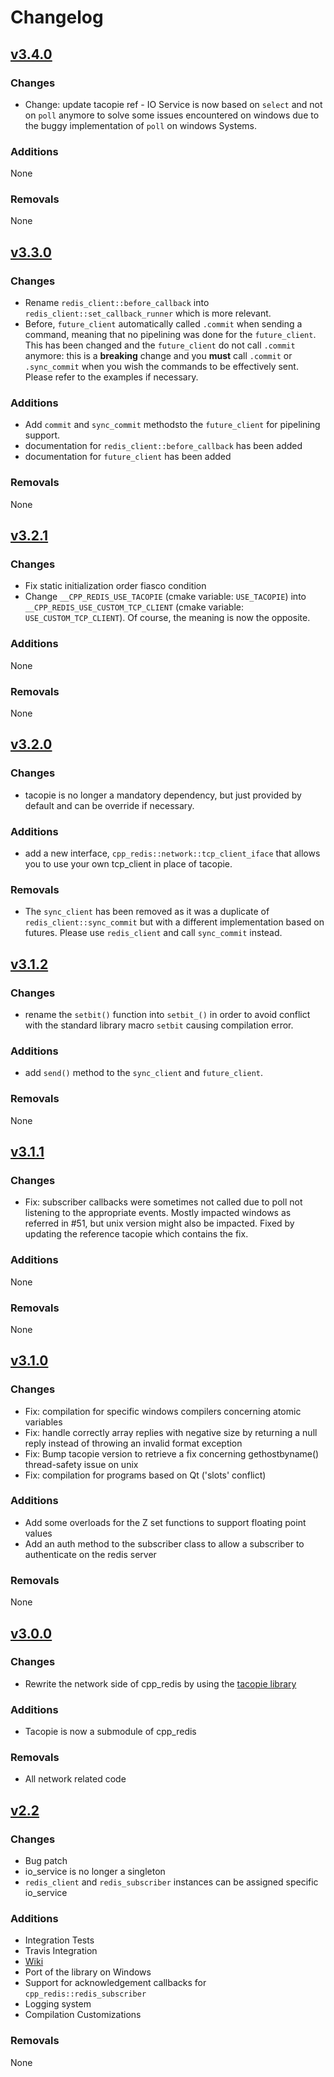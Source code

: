 # Changelog

## [v3.4.0](https://github.com/Cylix/cpp_redis/releases/tag/3.4.0)
### Changes
* Change: update tacopie ref - IO Service is now based on `select` and not on `poll` anymore to solve some issues encountered on windows due to the buggy implementation of `poll` on windows Systems.

### Additions
None

### Removals
None

## [v3.3.0](https://github.com/Cylix/cpp_redis/releases/tag/3.3.0)
### Changes
* Rename `redis_client::before_callback` into `redis_client::set_callback_runner` which is more relevant.
* Before, `future_client` automatically called `.commit` when sending a command, meaning that no pipelining was done for the `future_client`. This has been changed and the `future_client` do not call `.commit` anymore: this is a **breaking** change and you **must** call `.commit` or `.sync_commit` when you wish the commands to be effectively sent. Please refer to the examples if necessary.

### Additions
* Add `commit` and `sync_commit` methodsto the `future_client` for pipelining support.
* documentation for `redis_client::before_callback` has been added
* documentation for `future_client` has been added

### Removals
None

## [v3.2.1](https://github.com/Cylix/cpp_redis/releases/tag/3.2.1)
### Changes
* Fix static initialization order fiasco condition
* Change `__CPP_REDIS_USE_TACOPIE` (cmake variable: `USE_TACOPIE`) into `__CPP_REDIS_USE_CUSTOM_TCP_CLIENT` (cmake variable: `USE_CUSTOM_TCP_CLIENT`). Of course, the meaning is now the opposite.

### Additions
None

### Removals
None

## [v3.2.0](https://github.com/Cylix/cpp_redis/releases/tag/3.2.0)
### Changes
* tacopie is no longer a mandatory dependency, but just provided by default and can be override if necessary.

### Additions
* add a new interface, `cpp_redis::network::tcp_client_iface` that allows you to use your own tcp_client in place of tacopie.

### Removals
* The `sync_client` has been removed as it was a duplicate of `redis_client::sync_commit` but with a different implementation based on futures. Please use `redis_client` and call `sync_commit` instead.

## [v3.1.2](https://github.com/Cylix/cpp_redis/releases/tag/3.1.2)
### Changes
* rename the `setbit()` function into `setbit_()` in order to avoid conflict with the standard library macro `setbit` causing compilation error.

### Additions
* add `send()` method to the `sync_client` and `future_client`.

### Removals
None

## [v3.1.1](https://github.com/Cylix/cpp_redis/releases/tag/3.1.1)
### Changes
* Fix: subscriber callbacks were sometimes not called due to poll not listening to the appropriate events. Mostly impacted windows as referred in #51, but unix version might also be impacted. Fixed by updating the reference tacopie which contains the fix.

### Additions
None

### Removals
None

## [v3.1.0](https://github.com/Cylix/cpp_redis/releases/tag/3.1.0)
### Changes
* Fix: compilation for specific windows compilers concerning atomic variables
* Fix: handle correctly array replies with negative size by returning a null reply instead of throwing an invalid format exception
* Fix: Bump tacopie version to retrieve a fix concerning gethostbyname() thread-safety issue on unix
* Fix: compilation for programs based on Qt ('slots' conflict)

### Additions
* Add some overloads for the Z set functions to support floating point values
* Add an auth method to the subscriber class to allow a subscriber to authenticate on the redis server

### Removals
None


## [v3.0.0](https://github.com/Cylix/cpp_redis/releases/tag/3.0.0)
### Changes
* Rewrite the network side of cpp_redis by using the [tacopie library](https://github.com/Cylix/tacopie)

### Additions
* Tacopie is now a submodule of cpp_redis

### Removals
* All network related code


## [v2.2](https://github.com/Cylix/cpp_redis/releases/tag/2.2)
### Changes
* Bug patch
* io_service is no longer a singleton
* `redis_client` and `redis_subscriber` instances can be assigned specific io_service

### Additions
* Integration Tests
* Travis Integration
* [Wiki](https://github.com/Cylix/cpp_redis/wiki)
* Port of the library on Windows
* Support for acknowledgement callbacks for `cpp_redis::redis_subscriber`
* Logging system
* Compilation Customizations

### Removals
None
